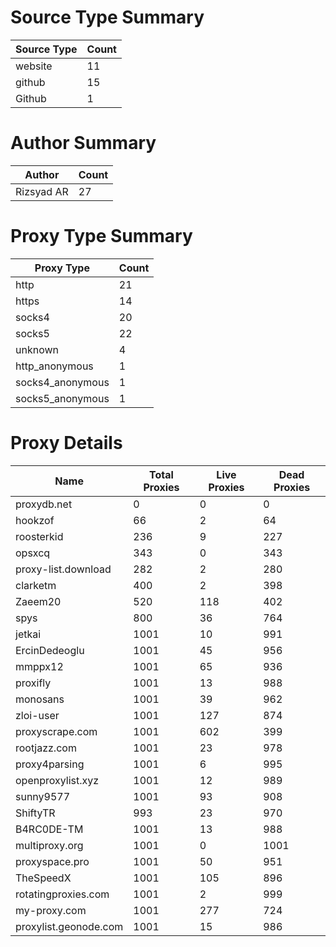 # Source Type Summary

| Source Type | Count |
|-------------|-------|
| website | 11 |
| github | 15 |
| Github | 1 |


# Author Summary

| Author | Count |
|--------|-------|
| Rizsyad AR | 27 |


# Proxy Type Summary

| Proxy Type | Count |
|------------|-------|
| http | 21 |
| https | 14 |
| socks4 | 20 |
| socks5 | 22 |
| unknown | 4 |
| http_anonymous | 1 |
| socks4_anonymous | 1 |
| socks5_anonymous | 1 |


# Proxy Details

| Name | Total Proxies | Live Proxies | Dead Proxies |
|------|---------------|--------------|---------------|
| proxydb.net | 0 | 0 | 0 |
| hookzof | 66 | 2 | 64 |
| roosterkid | 236 | 9 | 227 |
| opsxcq | 343 | 0 | 343 |
| proxy-list.download | 282 | 2 | 280 |
| clarketm | 400 | 2 | 398 |
| Zaeem20 | 520 | 118 | 402 |
| spys | 800 | 36 | 764 |
| jetkai | 1001 | 10 | 991 |
| ErcinDedeoglu | 1001 | 45 | 956 |
| mmppx12 | 1001 | 65 | 936 |
| proxifly | 1001 | 13 | 988 |
| monosans | 1001 | 39 | 962 |
| zloi-user | 1001 | 127 | 874 |
| proxyscrape.com | 1001 | 602 | 399 |
| rootjazz.com | 1001 | 23 | 978 |
| proxy4parsing | 1001 | 6 | 995 |
| openproxylist.xyz | 1001 | 12 | 989 |
| sunny9577 | 1001 | 93 | 908 |
| ShiftyTR | 993 | 23 | 970 |
| B4RC0DE-TM | 1001 | 13 | 988 |
| multiproxy.org | 1001 | 0 | 1001 |
| proxyspace.pro | 1001 | 50 | 951 |
| TheSpeedX | 1001 | 105 | 896 |
| rotatingproxies.com | 1001 | 2 | 999 |
| my-proxy.com | 1001 | 277 | 724 |
| proxylist.geonode.com | 1001 | 15 | 986 |
